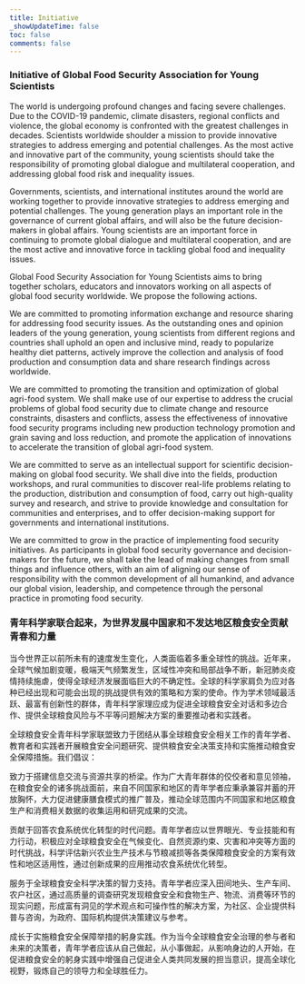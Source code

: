 ```yaml
---
title: Initiative
_showUpdateTime: false
toc: false
comments: false
---
```

<article id="events_blog">
    <h3 class="post_flex_center_center">
        Initiative of Global Food Security Association for Young Scientists
    </h3>
    <p>
        The world is undergoing profound changes and facing severe challenges. Due to the COVID-19 pandemic, climate disasters, regional conflicts and violence, the global economy is confronted with the greatest challenges in decades. Scientists worldwide shoulder a mission to provide innovative strategies to address emerging and potential challenges. As the most active and innovative part of the community, young scientists should take the responsibility of promoting global dialogue and multilateral cooperation, and addressing global food risk and inequality issues. <p>
        Governments, scientists, and international institutes around the world are working together to provide innovative strategies to address emerging and potential challenges. The young generation plays an important role in the governance of current global affairs, and will also be the future decision-makers in global affairs. Young scientists are an important force in continuing to promote global dialogue and multilateral cooperation, and are the most active and innovative force in tackling global food and inequality issues.
    </p>
    <p>
        Global Food Security Association for Young Scientists aims to bring together scholars, educators and innovators working on all aspects of global food security worldwide. We propose the following actions.
    <p>
    <p>
        <span class="p_bold">We are committed to promoting information exchange and resource sharing for addressing food security issues. </span>As the outstanding ones and opinion leaders of the young generation, young scientists from different regions and countries shall uphold an open and inclusive mind, ready to popularize healthy diet patterns, actively improve the collection and analysis of food production and consumption data and share research findings across worldwide.
    </p>
    <p>
        <span class="p_bold">We are committed to promoting the transition and optimization of global agri-food system. </span>We shall make use of our expertise to address the crucial problems of global food security due to climate change and resource constraints, disasters and conflicts, assess the effectiveness of innovative food security programs including new production technology promotion and grain saving and loss reduction, and promote the application of innovations to accelerate the transition of global agri-food system.
    </p>
    <p>
        <span class="p_bold">We are committed to serve as an intellectual support for scientific decision-making on global food security. </span>We shall dive into the fields, production workshops, and rural communities to discover real-life problems relating to the production, distribution and consumption of food, carry out high-quality survey and research, and strive to provide knowledge and consultation for communities and enterprises, and to offer decision-making support for governments and international institutions.
    </p>
    <p>
        <span class="p_bold">We are committed to grow in the practice of implementing food security initiatives. </span>As participants in global food security governance and decision-makers for the future, we shall take the lead of making changes from small things and influence others, with an aim of aligning our sense of responsibility with the common development of all humankind, and advance our global vision, leadership, and competence through the personal practice in promoting food security.
    </p>
    <h3 class="post_flex_center_center">
        青年科学家联合起来，为世界发展中国家和不发达地区粮食安全贡献青春和力量
    </h3>
    <p>
        当今世界正以前所未有的速度发生变化，人类面临着多重全球性的挑战。近年来，全球气候加剧变暖，极端天气频繁发生，区域性冲突和局部战争不断，新冠肺炎疫情持续施虐，使得全球经济发展面临巨大的不确定性。全球的科学家肩负为应对各种已经出现和可能会出现的挑战提供有效的策略和方案的使命。作为学术领域最活跃、最富有创新性的群体，青年科学家理应成为促进全球粮食安全对话和多边合作、提供全球粮食风险与不平等问题解决方案的重要推动者和实践者。
    </p>
    <p>
        全球粮食安全青年科学家联盟致力于团结从事全球粮食安全相关工作的青年学者、教育者和实践者开展粮食安全问题研究、提供粮食安全决策支持和实施推动粮食安全保障措施。我们倡议：
    <p>
    <p>
        <span class="p_bold">致力于搭建信息交流与资源共享的桥梁。</span>作为广大青年群体的佼佼者和意见领袖，在粮食安全的诸多挑战面前，来自不同国家和地区的青年学者应秉承兼容并蓄的开放胸怀，大力促进健康膳食模式的推广普及，推动全球范围内不同国家和地区粮食生产和消费相关数据的收集运用和研究成果的交流。
    </p>
    <p>
        <span class="p_bold">贡献于回答农食系统优化转型的时代问题。</span>青年学者应以世界眼光、专业技能和有力行动，积极应对全球粮食安全在气候变化、自然资源约束、灾害和冲突等方面的时代挑战，科学评估新兴农业生产技术与节粮减损等各类保障粮食安全的方案有效性和地区适用性，通过创新成果的应用推动农食系统优化转型。
    </p>
    <p>
        <span class="p_bold">服务于全球粮食安全科学决策的智力支持。</span>青年学者应深入田间地头、生产车间、农户社区，通过高质量的调查研究发现粮食安全和食物生产、物流、消费等环节的现实问题，形成富有洞见的学术观点和可操作性的解决方案，为社区、企业提供科普与咨询，为政府、国际机构提供决策建议与参考。
    </p>
    <p>
        <span class="p_bold">成长于实施粮食安全保障举措的躬身实践。</span>作为当今全球粮食安全治理的参与者和未来的决策者，青年学者应该从自己做起，从小事做起，从影响身边的人开始，在促进粮食安全的躬身实践中增强自己促进全人类共同发展的担当意识，提高全球化视野，锻炼自己的领导力和全球胜任力。
    </p>
</article>

